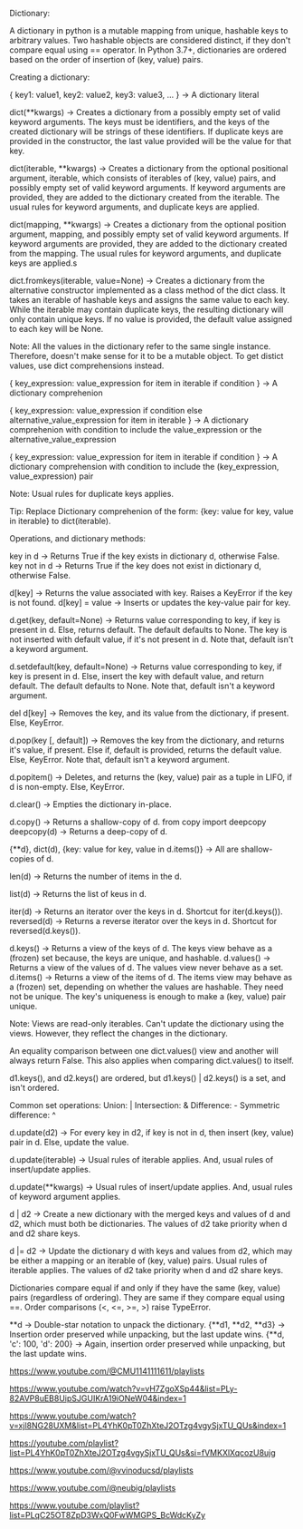 Dictionary:

A dictionary in python is a mutable mapping from unique, hashable keys to arbitrary values.
Two hashable objects are considered distinct, if they don't compare equal using == operator.
In Python 3.7+, dictionaries are ordered based on the order of insertion of (key, value) pairs.

Creating a dictionary:

{
    key1: value1,
    key2: value2,
    key3: value3,
    ...
} -> A dictionary literal

dict(**kwargs) -> Creates a dictionary from a possibly empty set of valid keyword arguments. The keys must be identifiers, and the keys of the created dictionary will be strings of these identifiers. If duplicate keys are provided in the constructor, the last value provided will be the value for that key. 

dict(iterable, **kwargs) -> Creates a dictionary from the optional positional argument, iterable, which consists of iterables of (key, value) pairs, and possibly empty set of valid keyword arguments. If keyword arguments are provided, they are added to the dictionary created from the iterable. The usual rules for keyword arguments, and duplicate keys are applied.

dict(mapping, **kwargs) -> Creates a dictionary from the optional position argument, mapping, and possibly empty set of valid keyword arguments. If keyword arguments are provided, they are added to the dictionary created from the mapping. The usual rules for keyword arguments, and duplicate keys are applied.s

dict.fromkeys(iterable, value=None) -> Creates a dictionary from the alternative constructor implemented as a class method of the dict class. It takes an iterable of hashable keys and assigns the same value to each key. While the iterable may contain duplicate keys, the resulting dictionary will only contain unique keys. If no value is provided, the default value assigned to each key will be None.

Note: All the values in the dictionary refer to the same single instance. Therefore, doesn't make sense for it to be a mutable object. To get distict values, use dict comprehensions instead.

{
    key_expression: value_expression 
    for item in iterable if condition
} -> A dictionary comprehenion

{
    key_expression: value_expression
    if condition 
    else alternative_value_expression 
    for item in iterable
} -> A dictionary comprehenion with condition to include the value_expression or the alternative_value_expression

{
    key_expression: value_expression 
    for item in iterable 
    if condition
} -> A dictionary comprehension with condition to include the (key_expression, value_expression) pair

Note:
Usual rules for duplicate keys applies.

Tip: 
Replace Dictionary comprehenion of the form: {key: value for key, value in iterable} to dict(iterable).

Operations, and dictionary methods:

key in d -> Returns True if the key exists in dictionary d, otherwise False.
key not in d -> Returns True if the key does not exist in dictionary d, otherwise False.

d[key] -> Returns the value associated with key. Raises a KeyError if the key is not found.
d[key] = value -> Inserts or updates the key-value pair for key.

d.get(key, default=None) -> Returns value corresponding to key, if key is present in d. Else, returns default. The default defaults to None. The key is not inserted with default value, if it's not present in d. Note that, default isn't a keyword argument.

d.setdefault(key, default=None) -> Returns value corresponding to key, if key is present in d. Else, insert the key with default value, and return default. The default defaults to None. Note that, default isn't a keyword argument.

del d[key] -> Removes the key, and its value from the dictionary, if present. Else, KeyError.

d.pop(key [, default]) -> Removes the key from the dictionary, and returns it's value, if present. Else if, default is provided, returns the default value. Else, KeyError. Note that, default isn't a keyword argument.

d.popitem() -> Deletes, and returns the (key, value) pair as a tuple in LIFO, if d is non-empty. Else, KeyError.

d.clear() -> Empties the dictionary in-place.

d.copy() -> Returns a shallow-copy of d.
from copy import deepcopy
deepcopy(d) -> Returns a deep-copy of d.

{**d}, dict(d), {key: value for key, value in d.items()} -> All are shallow-copies of d.

len(d) -> Returns the number of items in the d.

list(d) -> Returns the list of keus in d.

iter(d) -> Returns an iterator over the keys in d. Shortcut for iter(d.keys()).
reversed(d) -> Returns a reverse iterator over the keys in d. Shortcut for reversed(d.keys()).

d.keys() -> Returns a view of the keys of d. The keys view behave as a (frozen) set because, the keys are unique, and hashable.
d.values() -> Returns a view of the values of d. The values view never behave as a set.
d.items() -> Returns a view of the items of d. The items view may behave as a (frozen) set, depending on whether the values are hashable. They need not be unique. The key's uniqueness is enough to make a (key, value) pair unique.

Note:
Views are read-only iterables. Can't update the dictionary using the views. However, they reflect the changes in the dictionary.

An equality comparison between one dict.values() view and another will always return False. This also applies when comparing dict.values() to itself.

d1.keys(), and d2.keys() are ordered, but d1.keys() | d2.keys() is a set, and isn't ordered.

Common set operations:
Union: |
Intersection: &
Difference: -
Symmetric difference: ^

d.update(d2) -> For every key in d2, if key is not in d, then insert (key, value) pair in d. Else, update the value.

d.update(iterable) -> Usual rules of iterable applies. And, usual rules of insert/update applies.

d.update(**kwargs) -> Usual rules of insert/update applies. And, usual rules of keyword argument applies.

d | d2 -> Create a new dictionary with the merged keys and values of d and d2, which must both be dictionaries. The values of d2 take priority when d and d2 share keys.

d |= d2 -> Update the dictionary d with keys and values from d2, which may be either a mapping or an iterable of (key, value) pairs. Usual rules of iterable applies. The values of d2 take priority when d and d2 share keys.

Dictionaries compare equal if and only if they have the same (key, value) pairs (regardless of ordering). They are same if they compare equal using ==. Order comparisons (<, <=, >=, >) raise TypeError.

**d -> Double-star notation to unpack the dictionary.
{**d1, **d2, **d3} -> Insertion order preserved while unpacking, but the last update wins.
{**d, 'c': 100, 'd': 200} -> Again, insertion order preserved while unpacking, but the last update wins.



https://www.youtube.com/@CMU1141111611/playlists

https://www.youtube.com/watch?v=vH7ZgoXSp44&list=PLy-82AVP8uEB8UipSJGUIKrA19iONeW04&index=1

https://www.youtube.com/watch?v=xjl8NG28UXM&list=PL4YhK0pT0ZhXteJ2OTzg4vgySjxTU_QUs&index=1

https://youtube.com/playlist?list=PL4YhK0pT0ZhXteJ2OTzg4vgySjxTU_QUs&si=fVMKXlXqcozU8ujg

https://www.youtube.com/@vvinoducsd/playlists

https://www.youtube.com/@neubig/playlists

https://www.youtube.com/playlist?list=PLqC25OT8ZpD3WxQ0FwWMGPS_BcWdcKyZy

